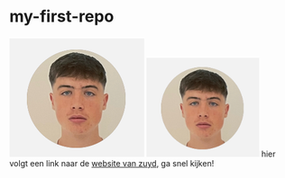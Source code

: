 # my-first-repo
![foto van lars](lars.png)
<img src="lars.png" alt="hallo" width="200">
hier volgt een link naar de [website van zuyd](https://www.zuyd.nl), ga snel kijken!
